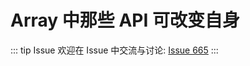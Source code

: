 # Array 中那些 API 可改变自身



::: tip Issue 
 欢迎在 Issue 中交流与讨论: [Issue 665](https://github.com/shfshanyue/Daily-Question/issues/665) 
:::



